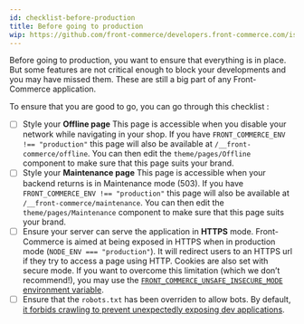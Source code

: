 ```yaml
---
id: checklist-before-production
title: Before going to production
wip: https://github.com/front-commerce/developers.front-commerce.com/issues/63
---
```


Before going to production, you want to ensure that everything is in place. But some features are not critical enough to block your developments and you may have missed them. These are still a big part of any Front-Commerce application.

To ensure that you are good to go, you can go through this checklist :

* [ ] Style your **Offline page**
  This page is accessible when you disable your network while navigating in your shop.
  If you have `FRONT_COMMERCE_ENV !== "production"` this page will also be available at `/__front-commerce/offline`. You can then edit the `theme/pages/Offline` component to make sure that this page suits your brand.
* [ ] Style your **Maintenance page**
  This page is accessible when your backend returns is in Maintenance mode (503).
  If you have `FRONT_COMMERCE_ENV !== "production"` this page will also be available at `/__front-commerce/maintenance`. You can then edit the `theme/pages/Maintenance` component to make sure that this page suits your brand.
* [ ] Ensure your server can serve the application in **HTTPS** mode.
  Front-Commerce is aimed at being exposed in HTTPS when in production mode (`NODE_ENV === "production"`). It will redirect users to an HTTPS url if they try to access a page using HTTP. Cookies are also set with secure mode.
  If you want to overcome this limitation (which we don’t recommend!), you may use the [`FRONT_COMMERCE_UNSAFE_INSECURE_MODE` environment variable](/docs/reference/environment-variables.html#Host).
* [ ] Ensure that the `robots.txt` has been overriden to allow bots. By default, [it forbids crawling to prevent unexpectedly exposing dev applications](https://gitlab.com/front-commerce/front-commerce/-/blob/master/public/robots.txt).
